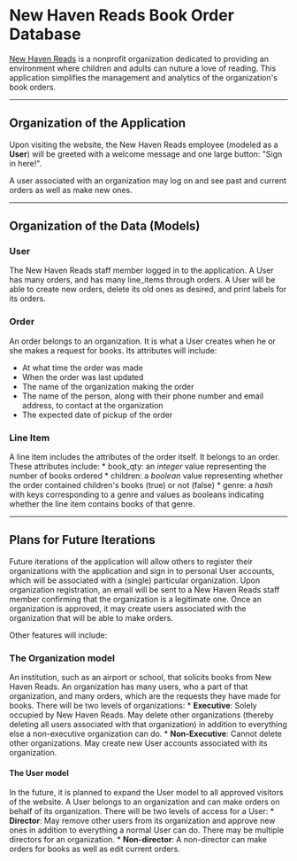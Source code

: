 # New Haven Reads Book Order Database

[New Haven Reads](http://newhavenreads.org) is a nonprofit organization dedicated to providing an environment where children and adults can nuture a love of reading. This application simplifies the management and analytics of the organization's book orders.

- - -

## Organization of the Application

Upon visiting the website, the New Haven Reads employee (modeled as a __User__) will be greeted with a welcome message and one large button: "Sign in here!". 

A user associated with an organization may log on and see past and current orders as well as make new ones.

- - - 

## Organization of the Data (Models)

### User

The New Haven Reads staff member logged in to the application. A User has many orders, and has many line_items through orders. A User will be able to create new orders, delete its old ones as desired, and print labels for its orders.

### Order

An order belongs to an organization. It is what a User creates when he or she makes a request for books. Its attributes will include:
  * At what time the order was made
  * When the order was last updated
  * The name of the organization making the order
  * The name of the person, along with their phone number and email address, to contact at the organization
  * The expected date of pickup of the order

### Line Item

A line item includes the attributes of the order itself. It belongs to an order. These attributes include:
	* book_qty: an _integer_ value representing the number of books ordered
	* children: a _boolean_ value representing whether the order contained children's books (true) or not (false)
	* genre: a _hash_ with keys corresponding to a genre and values as booleans indicating whether the line item contains books of that genre.

---

## Plans for Future Iterations

Future iterations of the application will allow others to register their organizations with the application and sign in to personal User accounts, which will be associated with a (single) particular organization. Upon organization registration, an email will be sent to a New Haven Reads staff member confirming that the organization is a legitimate one. Once an organization is approved, it may create users associated with the organization that will be able to make orders.

Other features will include:

### The Organization model

An institution, such as an airport or school, that solicits books from New Haven Reads. An organization has many users, who a part of that organization, and many orders, which are the requests they have made for books. There will be two levels of organizations:
	* __Executive__: Solely occupied by New Haven Reads. May delete other organizations (thereby deleting all users associated with that organization) in addition to everything else a non-executive organization can do.
	* __Non-Executive__: Cannot delete other organizations. May create new User accounts associated with its organization.

#### The User model
In the future, it is planned to expand the User model to all approved visitors of the website. A User belongs to an organization and can make orders on behalf of its organization. There will be two levels of access for a User:
	* __Director__: May remove other users from its organization and approve new ones in addition to everything a normal User can do. There may be multiple directors for an organization.
	* __Non-director__: A non-director can make orders for books as well as edit current orders.
